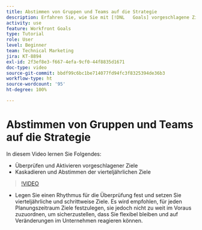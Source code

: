 ```yaml
---
title: Abstimmen von Gruppen und Teams auf die Strategie
description: Erfahren Sie, wie Sie mit [!DNL   Goals] vorgeschlagene Ziele überprüfen und aktivieren sowie vierteljährliche Ziele kaskadieren und abstimmen können.
activity: use
feature: Workfront Goals
type: Tutorial
role: User
level: Beginner
team: Technical Marketing
jira: KT-8894
exl-id: 2f3ef8e3-f667-4efa-9cf0-44f8835d1671
doc-type: video
source-git-commit: bbdf99c6bc1be714077fd94fc3f8325394de36b3
workflow-type: ht
source-wordcount: '95'
ht-degree: 100%

---
```


# Abstimmen von Gruppen und Teams auf die Strategie

In diesem Video lernen Sie Folgendes:

* Überprüfen und Aktivieren vorgeschlagener Ziele
* Kaskadieren und Abstimmen der vierteljährlichen Ziele

>[!VIDEO](https://video.tv.adobe.com/v/3432163/?quality=12&learn=on&enablevpops=1&captions=ger)

<!--
Pro-tips graphic
-->

* Legen Sie einen Rhythmus für die Überprüfung fest und setzen Sie vierteljährliche und schrittweise Ziele. Es wird empfohlen, für jeden Planungszeitraum Ziele festzulegen, sie jedoch nicht zu weit im Voraus zuzuordnen, um sicherzustellen, dass Sie flexibel bleiben und auf Veränderungen im Unternehmen reagieren können.
